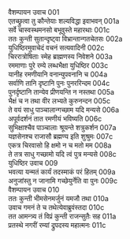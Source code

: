 वैशम्पायन उवाच	001  
एतच्छ्रुत्वा तु कौन्तेयाः शल्यविद्धा इवाभवन्	001a  
सर्वे चास्वस्थमनसो बभूवुस्ते महारथाः	001c  
ततः कुन्ती सुतान्दृष्ट्वा विभ्रान्तान्गतचेतसः	002a  
युधिष्ठिरमुवाचेदं वचनं सत्यवादिनी	002c  
चिररात्रोषिताः स्मेह ब्राह्मणस्य निवेशने	003a  
रममाणाः पुरे रम्ये लब्धभैक्षा युधिष्ठिर	003c  
यानीह रमणीयानि वनान्युपवनानि च	004a  
सर्वाणि तानि दृष्टानि पुनः पुनररिन्दम	004c  
पुनर्दृष्टानि तान्येव प्रीणयन्ति न नस्तथा	005a  
भैक्षं च न तथा वीर लभ्यते कुरुनन्दन	005c  
ते वयं साधु पाञ्चालान्गच्छाम यदि मन्यसे	006a  
अपूर्वदर्शनं तात रमणीयं भविष्यति	006c  
सुभिक्षाश्चैव पाञ्चालाः श्रूयन्ते शत्रुकर्शन	007a  
यज्ञसेनश्च राजासौ ब्रह्मण्य इति शुश्रुमः	007c  
एकत्र चिरवासो हि क्षमो न च मतो मम	008a  
ते तत्र साधु गच्छामो यदि त्वं पुत्र मन्यसे	008c  
युधिष्ठिर उवाच	009  
भवत्या यन्मतं कार्यं तदस्माकं परं हितम्	009a  
अनुजांस्तु न जानामि गच्छेयुर्नेति वा पुनः	009c  
वैशम्पायन उवाच	010  
ततः कुन्ती भीमसेनमर्जुनं यमजौ तथा	010a  
उवाच गमनं ते च तथेत्येवाब्रुवंस्तदा	010c  
तत आमन्त्र्य तं विप्रं कुन्ती राजन्सुतैः सह	011a  
प्रतस्थे नगरीं रम्यां द्रुपदस्य महात्मनः	011c  
